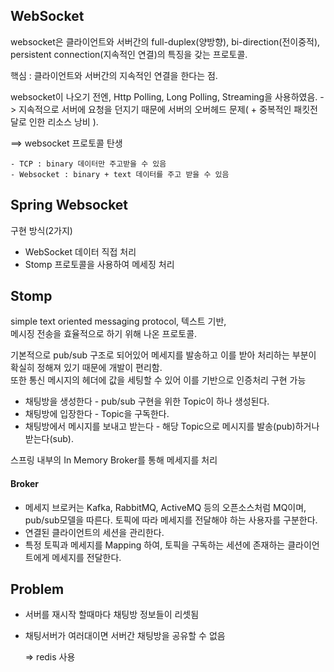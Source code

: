 ## WebSocket
websocket은 클라이언트와 서버간의 full-duplex(양방향), bi-direction(전이중적), persistent connection(지속적인 연결)의 특징을 갖는 프로토콜.

핵심 : 클라이언트와 서버간의 지속적인 연결을 한다는 점.

websocket이 나오기 전엔, Http Polling, Long Polling, Streaming을 사용하였음.
 -> 지속적으로 서버에 요청을 던지기 때문에 서버의 오버헤드 문제( + 중복적인 패킷전달로 인한 리소스 낭비 ).

==> websocket 프로토콜 탄생

    - TCP : binary 데이터만 주고받을 수 있음
    - Websocket : binary + text 데이터를 주고 받을 수 있음

## Spring Websocket
구현 방식(2가지)
- WebSocket 데이터 직접 처리
- Stomp 프로토콜을 사용하여 메세징 처리

## Stomp
simple text oriented messaging protocol, 텍스트 기반,  
메시징 전송을 효율적으로 하기 위해 나온 프로토콜.

기본적으로 pub/sub 구조로 되어있어 메세지를 발송하고 이를 받아 처리하는 부분이 확실히 정해져 있기 때문에  개발이 편리함.  
또한 통신 메시지의 헤더에 값을 세팅할 수 있어 이를 기반으로 인증처리 구현 가능

- 채팅방을 생성한다 - pub/sub 구현을 위한 Topic이 하나 생성된다.
- 채팅방에 입장한다 - Topic을 구독한다.
- 채팅방에서 메시지를 보내고 받는다 - 해당 Topic으로 메시지를 발송(pub)하거나 받는다(sub).

스프링 내부의 In Memory Broker를 통해 메세지를 처리

#### Broker
- 메세지 브로커는 Kafka, RabbitMQ, ActiveMQ 등의 오픈소스처럼 MQ이며, pub/sub모델을 따른다. 토픽에 따라 메세지를 전달해야 하는 사용자를 구분한다.
- 연결된 클라이언트의 세션을 관리한다.
- 특정 토픽과 메세지를 Mapping 하여, 토픽을 구독하는 세션에 존재하는 클라이언트에게 메세지를 전달한다.

## Problem
- 서버를 재시작 할때마다 채팅방 정보들이 리셋됨
- 채팅서버가 여러대이면 서버간 채팅방을 공유할 수 없음  

    => redis 사용
   